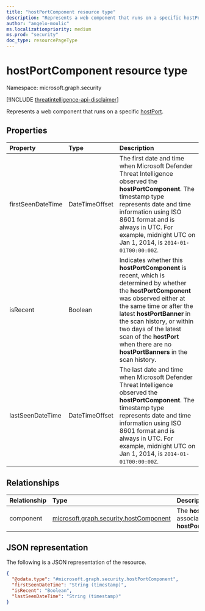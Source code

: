 ```yaml
---
title: "hostPortComponent resource type"
description: "Represents a web component that runs on a specific hostPort."
author: "angelo-moulic"
ms.localizationpriority: medium
ms.prod: "security"
doc_type: resourcePageType
---
```


# hostPortComponent resource type

Namespace: microsoft.graph.security

[!INCLUDE [threatintelligence-api-disclaimer](../../includes/threatintelligence-api-disclaimer.md)]

Represents a web component that runs on a specific [hostPort](../resources/security-hostport.md).

## Properties

| Property          | Type           | Description                                                                                                                                                                                                                                                                                                                            |
| :---------------- | :------------- | :------------------------------------------------------------------------------------------------------------------------------------------------------------------------------------------------------------------------------------------------------------------------------------------------------------------------------------- |
| firstSeenDateTime | DateTimeOffset | The first date and time when Microsoft Defender Threat Intelligence observed the **hostPortComponent**. The timestamp type represents date and time information using ISO 8601 format and is always in UTC. For example, midnight UTC on Jan 1, 2014, is `2014-01-01T00:00:00Z`.                                                       |
| isRecent          | Boolean        | Indicates whether this **hostPortComponent** is recent, which is determined by whether the **hostPortComponent** was observed either at the same time or after the latest **hostPortBanner** in the scan history, or within two days of the latest scan of the **hostPort** when there are no **hostPortBanners** in the scan history. |
| lastSeenDateTime  | DateTimeOffset | The last date and time when Microsoft Defender Threat Intelligence observed the **hostPortComponent**. The timestamp type represents date and time information using ISO 8601 format and is always in UTC. For example, midnight UTC on Jan 1, 2014, is `2014-01-01T00:00:00Z`.                                                        |

## Relationships

| Relationship | Type                                                                             | Description                                                       |
| :----------- | :------------------------------------------------------------------------------- | :---------------------------------------------------------------- |
| component    | [microsoft.graph.security.hostComponent](../resources/security-hostcomponent.md) | The **hostComponent** associated with this **hostPortComponent**. |

## JSON representation

The following is a JSON representation of the resource.

<!-- {
  "blockType": "resource",
  "@odata.type": "microsoft.graph.security.hostPortComponent"
}
-->

```json
{
  "@odata.type": "#microsoft.graph.security.hostPortComponent",
  "firstSeenDateTime": "String (timestamp)",
  "isRecent": "Boolean",
  "lastSeenDateTime": "String (timestamp)"
}
```
